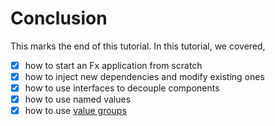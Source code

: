 # Conclusion

This marks the end of this tutorial.
In this tutorial, we covered,

- [x] how to start an Fx application from scratch
- [x] how to inject new dependencies and modify existing ones
- [x] how to use interfaces to decouple components
- [x] how to use named values
- [x] how to use [value groups](/value-groups/index.md)
